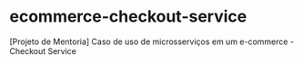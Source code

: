 # ecommerce-checkout-service
[Projeto de Mentoria] Caso de uso de microsserviços em um e-commerce - Checkout Service
